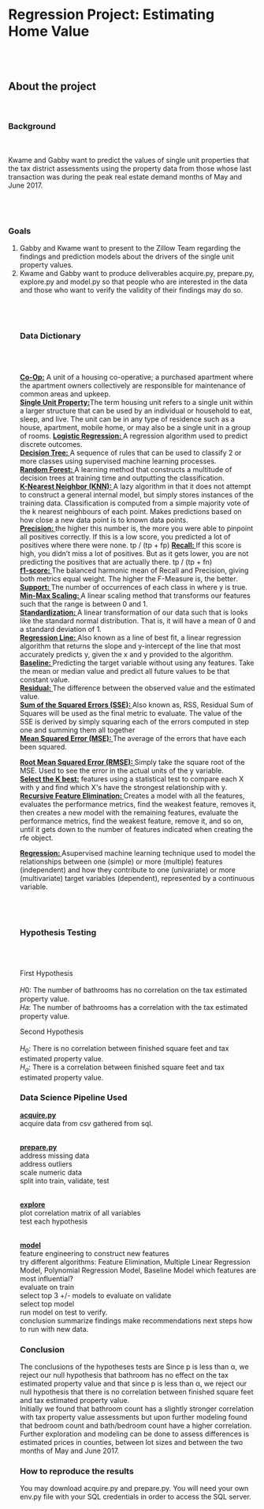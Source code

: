 <h1 style= 'font: chalkduster'> Regression Project: Estimating Home Value </h1><br><br>



<h2> About the project</h2><br>
<h3>Background</h3><br><br>
Kwame and Gabby want to predict the values of single unit properties that the tax district assessments using the property data from those whose last transaction was during the peak real estate demand months of May and June 2017. <br><br><br><br>


<h3>Goals</h3>
<ol>
<li>Gabby and Kwame want to present to the Zillow Team regarding the findings and prediction models about the drivers of the single unit property values.</li>
<li> Kwame and Gabby want to produce deliverables acquire.py, prepare.py, explore.py and model.py so that people who are interested in the data and those who want to verify the validity of their findings may do so.</li><br><br><br>
  
  
<h3> Data Dictionary</h3><br><br>

<b><u>Co-Op:</b></u> A unit of a housing co-operative; a purchased apartment where the apartment owners collectively are responsible for maintenance of common areas and upkeep.<br>
<b><u>Single Unit Property:</b></u>The term housing unit refers to a single unit within a larger structure that can be used by an individual or household to eat, sleep, and live. The unit can be in any type of residence such as a house, apartment, mobile home, or may also be a single unit in a group of rooms.
<b><u>Logistic Regression: </b></u>  A regression algorithm used to predict discrete outcomes.<br>
<b><u>Decision Tree: </b></u> A sequence of rules that can be used to classify 2 or more classes using supervised machine learning processes.<br>
<b><u>Random Forest: </b></u> A learning method that constructs a multitude of decision trees at training time and outputting the classification.<br>
<b><u>K-Nearest Neighbor (KNN): </b></u> A lazy algorithm in that it does not attempt to construct a general internal model, but simply stores instances of the training data. Classification is computed from a simple majority vote of the k nearest neighbours of each point. Makes predictions based on how close a new data point is to known data points.<br>
<b><u>Precision: </b></u> the higher this number is, the more you were able to pinpoint all positives correctly. If this is a low score, you predicted a lot of positives where there were none. tp / (tp + fp)
<b><u>Recall: </b></u> If this score is high, you didn’t miss a lot of positives. But as it gets lower, you are not predicting the positives that are actually there. tp / (tp + fn) <br>
<b><u>f1-score: </b></u> The balanced harmonic mean of Recall and Precision, giving both metrics equal weight. The higher the F-Measure is, the better. <br>
<b><u>Support: </b></u> The number of occurrences of each class in where y is true. <br>
<b><u>Min-Max Scaling: </b></u> A linear scaling method that transforms our features such that the range is between 0 and 1.<br>
<b><u>Standardization: </b></u> A linear transformation of our data such that is looks like the standard normal distribution. That is, it will have a mean of 0 and a standard deviation of 1.<br>
<b><u>Regression Line: </b></u> Also known as a line of best fit, a linear regression algorithm that returns the slope and y-intercept of the line that most accurately predicts y, given the x and y provided to the algorithm. <br>
<b><u>Baseline: </b></u> Predicting the target variable without using any features. Take the mean or median value and predict all future values to be that constant value.<br>
<b><u>Residual: </b></u> The difference between the observed value and the estimated value.<br>
<b><u>Sum of the Squared Errors (SSE): </b></u> Also known as, RSS, Residual Sum of Squares will be used as the final metric to evaluate. The value of the SSE is derived by simply squaring each of the errors computed in step one and summing them all together<br>
<b><u>Mean Squared Error (MSE): </b></u> The average of the errors that have each been squared.<br>

<b><u>Root Mean Squared Error (RMSE): </b></u> Simply take the square root of the MSE. Used to see the error in the actual units of the y variable.<br>
<b><u>Select the K best:</b></u>  features using a statistical test to compare each X with y and find which X's have the strongest relationship with y.<br>
<b><u>Recursive Feature Elimination: </b></u> Creates a model with all the features, evaluates the performance metrics, find the weakest feature, removes it, then creates a new model with the remaining features, evaluate the performance metrics, find the weakest feature, remove it, and so on, until it gets down to the number of features indicated when creating the rfe object.<br>
  
<b><u>Regression: </b></u> Asupervised machine learning technique used to model the relationships between one (simple) or more (multiple) features (independent) and how they contribute to one (univariate) or more (multivariate) target variables (dependent), represented by a continuous variable. <br>
<br><br><br>


<h3>Hypothesis Testing </h3><br><br>

First Hypothesis<br><br>
𝐻0: The number of bathrooms has no correlation on the tax estimated property value.<br>
𝐻𝑎: The number of bathrooms has a correlation with the tax estimated property value.<br>

Second Hypothesis<br><br>
$H_0$: There is no correlation between finished square feet and tax estimated property value.<br>
$H_a$: There is a correlation between finished square feet and tax estimated property value.<br>




<h3>Data Science Pipeline Used</h3>
<b><u>acquire.py </b></u> <br>
acquire data from csv gathered from sql. <br><br>

<b><u> prepare.py </b></u> <br>
address missing data <br>
address outliers <br>
scale numeric data <br>
split into train, validate, test <br><br>

<b><u>explore </b></u> <br>
plot correlation matrix of all variables<br>
test each hypothesis<br><br>

<b><u>model</b></u> <br>
feature engineering to construct new features <br>
try different algorithms: Feature Elimination, Multiple Linear Regression Model, Polynomial Regression Model, Baseline Model
which features are most influential?<br>
evaluate on train<br>
select top 3 +/- models to evaluate on validate<br>
select top model<br>
run model on test to verify.<br>
conclusion
summarize findings
make recommendations
next steps
how to run with new data.


<h3>Conclusion</h3>
The conclusions of the hypotheses tests are Since p is less than α, we reject our null hypothesis that bathroom has no effect on the tax estimated property value and that since p is less than α, we reject our null hypothesis that there is no correlation between finished square feet and tax estimated property value. <br>
Initially we found that bathroom count has a slightly stronger correlation with tax property value assessments but upon further modeling found that bedroom count and bath/bedroom count have a higher correlation.<br>
Further exploration and modeling can be done to assess differences is estimated prices  in counties, between lot sizes and between the two months of May and June 2017.<br>



<h3>How to reproduce the results</h3>
You may download acquire.py and prepare.py. You will need your own env.py file with your SQL credentials in order to access the SQL server.
